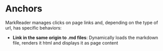 # Anchors

MarkReader manages clicks on page links and, depending on the type of url, has specific behaviors:

- **Link in the same origin to .md files**: Dynamically loads the markdown file, renders it html and displays it as page content
